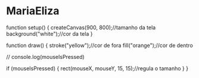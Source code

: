 # MariaEliza
<!DOCTYPE html>
<html lang="en">
  <head>
    <script src="https://cdnjs.cloudflare.com/ajax/libs/p5.js/1.9.4/p5.js"></script>
    <script src="https://cdnjs.cloudflare.com/ajax/libs/p5.js/1.9.4/addons/p5.sound.min.js"></script>
    <link rel="stylesheet" type="text/css" href="style.css">
    <meta charset="utf-8" />

  </head>
  <body>
    <main>
    </main>
    <script src="sketch.js"></script>
  </body>
</html>

function setup() {
  createCanvas(900, 800);//tamanho da tela
  background("white");//cor da tela
}

function draw() {
  stroke("yellow");//cor de fora
  fill("orange");//cor de dentro

  // console.log(mouseIsPressed)

  if (mouseIsPressed) {
    rect(mouseX, mouseY, 15, 15);//regula o tamanho
  }
}
